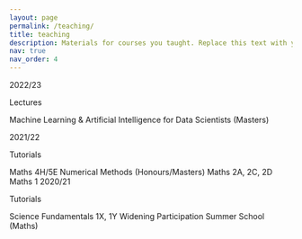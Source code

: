 ```yaml
---
layout: page
permalink: /teaching/
title: teaching
description: Materials for courses you taught. Replace this text with your description.
nav: true
nav_order: 4
---
```


2022/23

Lectures

Machine Learning & Artificial Intelligence for Data Scientists (Masters)


2021/22

Tutorials

Maths 4H/5E Numerical Methods (Honours/Masters)
Maths 2A, 2C, 2D
Maths 1
2020/21

Tutorials

Science Fundamentals 1X, 1Y
Widening Participation Summer School (Maths)
